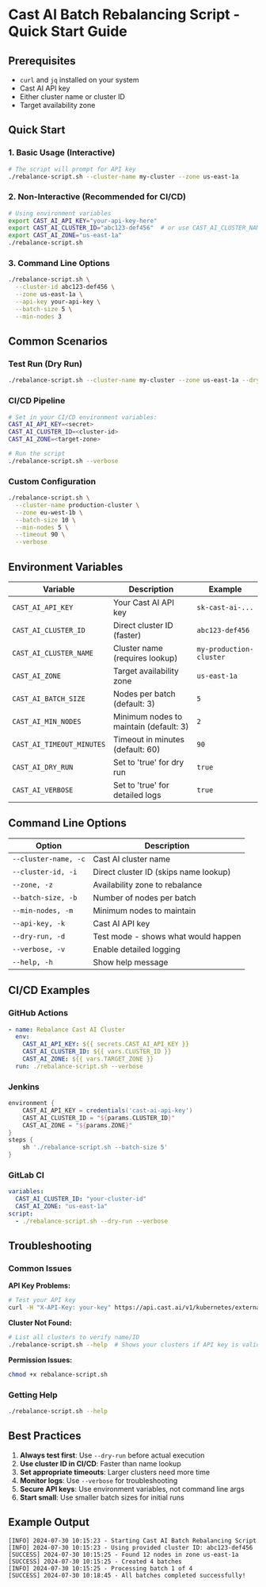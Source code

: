 
# Cast AI Batch Rebalancing Script - Quick Start Guide

## Prerequisites

- `curl` and `jq` installed on your system
- Cast AI API key
- Either cluster name or cluster ID
- Target availability zone

## Quick Start

### 1. Basic Usage (Interactive)
```bash
# The script will prompt for API key
./rebalance-script.sh --cluster-name my-cluster --zone us-east-1a
```

### 2. Non-Interactive (Recommended for CI/CD)
```bash
# Using environment variables
export CAST_AI_API_KEY="your-api-key-here"
export CAST_AI_CLUSTER_ID="abc123-def456"  # or use CAST_AI_CLUSTER_NAME
export CAST_AI_ZONE="us-east-1a"
./rebalance-script.sh
```

### 3. Command Line Options
```bash
./rebalance-script.sh \
  --cluster-id abc123-def456 \
  --zone us-east-1a \
  --api-key your-api-key \
  --batch-size 5 \
  --min-nodes 3
```

## Common Scenarios

### Test Run (Dry Run)
```bash
./rebalance-script.sh --cluster-name my-cluster --zone us-east-1a --dry-run
```

### CI/CD Pipeline
```bash
# Set in your CI/CD environment variables:
CAST_AI_API_KEY=<secret>
CAST_AI_CLUSTER_ID=<cluster-id>
CAST_AI_ZONE=<target-zone>

# Run the script
./rebalance-script.sh --verbose
```

### Custom Configuration
```bash
./rebalance-script.sh \
  --cluster-name production-cluster \
  --zone eu-west-1b \
  --batch-size 10 \
  --min-nodes 5 \
  --timeout 90 \
  --verbose
```

## Environment Variables

| Variable | Description | Example |
|----------|-------------|---------|
| `CAST_AI_API_KEY` | Your Cast AI API key | `sk-cast-ai-...` |
| `CAST_AI_CLUSTER_ID` | Direct cluster ID (faster) | `abc123-def456` |
| `CAST_AI_CLUSTER_NAME` | Cluster name (requires lookup) | `my-production-cluster` |
| `CAST_AI_ZONE` | Target availability zone | `us-east-1a` |
| `CAST_AI_BATCH_SIZE` | Nodes per batch (default: 3) | `5` |
| `CAST_AI_MIN_NODES` | Minimum nodes to maintain (default: 3) | `2` |
| `CAST_AI_TIMEOUT_MINUTES` | Timeout in minutes (default: 60) | `90` |
| `CAST_AI_DRY_RUN` | Set to 'true' for dry run | `true` |
| `CAST_AI_VERBOSE` | Set to 'true' for detailed logs | `true` |

## Command Line Options

| Option | Description |
|--------|-------------|
| `--cluster-name, -c` | Cast AI cluster name |
| `--cluster-id, -i` | Direct cluster ID (skips name lookup) |
| `--zone, -z` | Availability zone to rebalance |
| `--batch-size, -b` | Number of nodes per batch |
| `--min-nodes, -m` | Minimum nodes to maintain |
| `--api-key, -k` | Cast AI API key |
| `--dry-run, -d` | Test mode - shows what would happen |
| `--verbose, -v` | Enable detailed logging |
| `--help, -h` | Show help message |

## CI/CD Examples

### GitHub Actions
```yaml
- name: Rebalance Cast AI Cluster
  env:
    CAST_AI_API_KEY: ${{ secrets.CAST_AI_API_KEY }}
    CAST_AI_CLUSTER_ID: ${{ vars.CLUSTER_ID }}
    CAST_AI_ZONE: ${{ vars.TARGET_ZONE }}
  run: ./rebalance-script.sh --verbose
```

### Jenkins
```groovy
environment {
    CAST_AI_API_KEY = credentials('cast-ai-api-key')
    CAST_AI_CLUSTER_ID = "${params.CLUSTER_ID}"
    CAST_AI_ZONE = "${params.ZONE}"
}
steps {
    sh './rebalance-script.sh --batch-size 5'
}
```

### GitLab CI
```yaml
variables:
  CAST_AI_CLUSTER_ID: "your-cluster-id"
  CAST_AI_ZONE: "us-east-1a"
script:
  - ./rebalance-script.sh --dry-run --verbose
```

## Troubleshooting

### Common Issues

**API Key Problems:**
```bash
# Test your API key
curl -H "X-API-Key: your-key" https://api.cast.ai/v1/kubernetes/external-clusters
```

**Cluster Not Found:**
```bash
# List all clusters to verify name/ID
./rebalance-script.sh --help  # Shows your clusters if API key is valid
```

**Permission Issues:**
```bash
chmod +x rebalance-script.sh
```

### Getting Help
```bash
./rebalance-script.sh --help
```

## Best Practices

1. **Always test first**: Use `--dry-run` before actual execution
2. **Use cluster ID in CI/CD**: Faster than name lookup
3. **Set appropriate timeouts**: Larger clusters need more time
4. **Monitor logs**: Use `--verbose` for troubleshooting
5. **Secure API keys**: Use environment variables, not command line args
6. **Start small**: Use smaller batch sizes for initial runs

## Example Output
```
[INFO] 2024-07-30 10:15:23 - Starting Cast AI Batch Rebalancing Script
[INFO] 2024-07-30 10:15:23 - Using provided cluster ID: abc123-def456
[SUCCESS] 2024-07-30 10:15:25 - Found 12 nodes in zone us-east-1a
[SUCCESS] 2024-07-30 10:15:25 - Created 4 batches
[INFO] 2024-07-30 10:15:25 - Processing batch 1 of 4
[SUCCESS] 2024-07-30 10:18:45 - All batches completed successfully!
```
